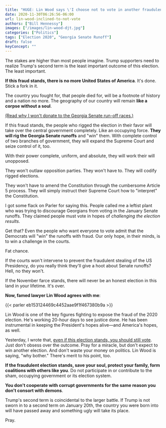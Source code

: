 ```yaml
---
title: "HUGE: Lin Wood says \'I choose not to vote in another fraudulent election\'"
date: 2020-11-30T06:26:56-06:00
url: lin-wood-inclined-to-not-vote
authors: ["Bill Hennessy"]
images: ["/images/lin-wood-djt.jpg"]
categories: ["Politics"]
tags: ["Election 2020", "Georgia Senate Runoff"]
draft: false
keyConcept: ""
---
```


The stakes are higher than most people imagine. Trump supporters need to realize Trump's second term is the least important outcome of this election. The least important. 

**If this fraud stands, there is no more United States of America**. It's done. Stick a fork in it. 

The country you fought for, that people died for, will be a footnote of history and a nation no more. The geography of our country will remain **like a corpse without a soul**. 

[(Read why I won't donate to the Georgia Senate run-off races.)](https://hennessysview.com/ask-not-for-money/)

If this fraud stands, the people who rigged the election in their favor will take over the central government completely. Like an occupying force. **They will rig the Georgia Senate runoffs** and "win" them. With complete control of two branches of government, they will expand the Supreme Court and seize control of it, too. 

With their power complete, uniform, and absolute, they will work their will unopposed. 

They won't outlaw opposition parties. They won't have to. They will codify rigged elections. 

They won't have to amend the Constitution through the cumbersome Article 5 process. They will simply instruct their Supreme Court how to "interpret" the Constitution. 

I got some flack on Parler for saying this. People called me a leftist plant who was trying to discourage Georgians from voting in the January Senate runoffs. They claimed people must vote in hopes of *challenging the election results*. 

Get that? Even the people who want everyone to vote admit that the Democrats will "win" the runoffs with fraud. Our only hope, in their minds, is to win a challenge in the courts. 

Fat chance. 

If the courts won't intervene to prevent the fraudulent stealing of the US Presidency, do you really think they'll give a hoot about Senate runoffs? Hell, no they won't. 

If the November farce stands, there will never be an honest election in this land in your lifetime. It's over. 

**Now, famed lawyer Lin Wood agrees with me**:

{{< parler eb153124469c4452aae9f1f467380b9a >}}

Lin Wood is one of the key figures fighting to expose the fraud of the 2020 election. He's working 20-hour days to see justice done. He has been instrumental in keeping the President's hopes alive—and America's hopes, as well.

Yesterday, I wrote that, [even if this election stands, you should still vote](https://hennessysview.com/how-to-resolve-the-voting-dilemma/). Just don't obsess over the outcome. Pray for a miracle, but don't expect to win another election. And don't waste your money on politics. Lin Wood is saying, "why bother." There's merit to his point, too. 

**If the fraudulent election stands, save your soul, protect your family, form coalitions with others like you**. Do not participate in or contribute to the sham, occupying government or its election system. 

**You don't cooperate with corrupt governments for the same reason you don't consort with demons**. 

Trump's second term is coincidental to the larger battle. If Trump is not sworn in to a second term on January 20th, the country you were born into will have passed away and something ugly will take its place. 

Pray. 
